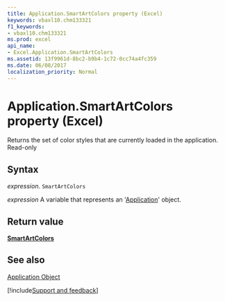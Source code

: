 ```yaml
---
title: Application.SmartArtColors property (Excel)
keywords: vbaxl10.chm133321
f1_keywords:
- vbaxl10.chm133321
ms.prod: excel
api_name:
- Excel.Application.SmartArtColors
ms.assetid: 13f9961d-8bc2-b9b4-1c72-0cc74a4fc359
ms.date: 06/08/2017
localization_priority: Normal
---
```



# Application.SmartArtColors property (Excel)

Returns the set of color styles that are currently loaded in the application. Read-only


## Syntax

_expression_. `SmartArtColors`

_expression_ A variable that represents an '[Application](Excel.Application(object).md)' object.


## Return value

 **[SmartArtColors](Office.SmartArtColors.md)**


## See also


[Application Object](Excel.Application(object).md)

[!include[Support and feedback](~/includes/feedback-boilerplate.md)]